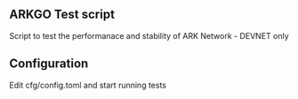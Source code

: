 ## ARKGO Test script
Script to test the performanace and stability of ARK Network - DEVNET only

## Configuration
Edit cfg/config.toml and start running tests

